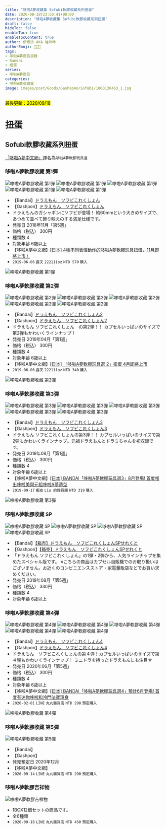 ```yaml
---
title: "哆啦A夢收藏集 Sofubi軟膠收藏系列扭蛋"
date: 2020-08-18T23:50:41+08:00
description: "哆啦A夢收藏集 Sofubi軟膠收藏系列扭蛋"
draft: false
hideToc: false
enableToc: true
enableTocContent: true
author: 伊琉沙 AKA 哇咔咔
authorEmoji: 👩🏿‍🚀
tags: 
- 哆啦A夢商品目錄
- Bandai
- 扭蛋
series:
- 哆啦A夢商品
categories:
- 哆啦A夢收藏集
image: images/post/Goods/Gashapon/Sofubi/1000130463_1.jpg
---
```

<mark>最後更新：2020/09/18</mark>

# 扭蛋
## Sofubi軟膠收藏系列扭蛋
[「哆啦A夢中文網」](https://chinesedora.com/)譯名為`哆啦A夢軟膠玩具選`

### 哆啦A夢軟膠收藏 第1彈
![哆啦A夢軟膠收藏 第1彈](/images/post/Goods/Gashapon/Sofubi/1000130463_1.jpg)
![哆啦A夢軟膠收藏 第1彈](/images/post/Goods/Gashapon/Sofubi/1000130463_2.jpg)
![哆啦A夢軟膠收藏 第1彈](/images/post/Goods/Gashapon/Sofubi/1000130463_3.jpg)
![哆啦A夢軟膠收藏 第1彈](/images/post/Goods/Gashapon/Sofubi/1000130463_4.jpg)
![哆啦A夢軟膠收藏 第1彈](/images/post/Goods/Gashapon/Sofubi/1000130463_5.jpg)
+ 【Bandai】[ドラえもん　ソフビこれくしょん](https://www.bandai.co.jp/catalog/item.php?jan_cd=4549660327110000)
+ 【Gashpon】[ドラえもん　ソフビこれくしょん](https://gashapon.jp/products/detail.html?jan_code=4549660327110000)
+ ドラえもんのガシャポンにソフビが登場！
約60mmという大きめサイズで、あつめて並べて飾り映えのする満足仕様です。
+ 発売日 2018年11月「第5週」
+ 価格（税込） 300円
+ 種類数 4
+ 対象年齢 6歳以上
+ 【哆啦A夢中文網】[[日本] 4種不同表情動作的哆啦A夢軟膠玩具扭蛋，11月即將上市！](https://chinesedora.com/news/8057.htm)
+ `2019-06-06` `露天` `222111oz` `NTD 570` `購入`

![哆啦A夢軟膠收藏 第1彈](/images/post/Goods/Gashapon/Sofubi/1000130463_0.jpg)

### 哆啦A夢軟膠收藏 第2彈
![哆啦A夢軟膠收藏 第2彈](/images/post/Goods/Gashapon/Sofubi/1000134503_1.jpg)
![哆啦A夢軟膠收藏 第2彈](/images/post/Goods/Gashapon/Sofubi/1000134503_2.jpg)
![哆啦A夢軟膠收藏 第2彈](/images/post/Goods/Gashapon/Sofubi/1000134503_3.jpg)
![哆啦A夢軟膠收藏 第2彈](/images/post/Goods/Gashapon/Sofubi/1000134503_4.jpg)
![哆啦A夢軟膠收藏 第2彈](/images/post/Goods/Gashapon/Sofubi/1000134503_5.jpg)
+ 【Bandai】[ドラえもん　ソフビこれくしょん2](https://www.bandai.co.jp/catalog/item.php?jan_cd=4549660362395000)
+ 【Gashpon】[ドラえもん　ソフビこれくしょん2](https://gashapon.jp/products/detail.html?jan_code=4549660362395000)
+ ドラえもん ソフビこれくしょん　の第2弾！！ カプセルいっぱいのサイズで第2弾もかわいくラインナップ！
+ 発売日 2019年04月「第1週」
+ 価格（税込） 300円
+ 種類数 4
+ 対象年齢 6歳以上
+ 【哆啦A夢中文網】[[日本] 「哆啦A夢軟膠玩具選 2」扭蛋 4月即將上市](https://chinesedora.com/news/10027.htm)
+ `2019-06-06` `露天` `222111oz` `NTD 340` `購入`

![哆啦A夢軟膠收藏 第2彈](/images/post/Goods/Gashapon/Sofubi/1000134503_0.jpg)

### 哆啦A夢軟膠收藏 第3彈
![哆啦A夢軟膠收藏 第3彈](/images/post/Goods/Gashapon/Sofubi/1000137888_1.jpg)
![哆啦A夢軟膠收藏 第3彈](/images/post/Goods/Gashapon/Sofubi/1000137888_2.jpg)
![哆啦A夢軟膠收藏 第3彈](/images/post/Goods/Gashapon/Sofubi/1000137888_3.jpg)
![哆啦A夢軟膠收藏 第3彈](/images/post/Goods/Gashapon/Sofubi/1000137888_4.jpg)
![哆啦A夢軟膠收藏 第3彈](/images/post/Goods/Gashapon/Sofubi/1000137888_5.jpg)
+ 【Bandai】[ドラえもん　ソフビこれくしょん3](https://www.bandai.co.jp/catalog/item.php?jan_cd=4549660397212000)
+ 【Gashpon】[ドラえもん　ソフビこれくしょん3](https://gashapon.jp/products/detail.html?jan_code=4549660397212000)
+ ドラえもん ソフビこれくしょんの第3弾！！ カプセルいっぱいのサイズで第2弾もかわいくラインナップ。元祖ドラえもんとドラミちゃんを初収録です。
+ 発売日 2019年08月「第1週」
+ 価格（税込） 300円
+ 種類数 4
+ 対象年齢 6歳以上
+ 【哆啦A夢中文網】[[日本] BANDAI「哆啦A夢軟膠玩具選3」8月登場! 首度推出哆啦美與元祖哆啦A夢造型](https://chinesedora.com/news/12143.htm)
+ `2019-09-17` `蝦皮` `Liu 的雜貨舖` `NTD 319` `購入`

![哆啦A夢軟膠收藏 第3彈](/images/post/Goods/Gashapon/Sofubi/1000137888_0.jpg)

### 哆啦A夢軟膠收藏 SP
![哆啦A夢軟膠收藏 SP](/images/post/Goods/Gashapon/Sofubi/1000137914_1.jpg)
![哆啦A夢軟膠收藏 SP](/images/post/Goods/Gashapon/Sofubi/1000137914_2.jpg)
![哆啦A夢軟膠收藏 SP](/images/post/Goods/Gashapon/Sofubi/1000137914_3.jpg)
![哆啦A夢軟膠收藏 SP](/images/post/Goods/Gashapon/Sofubi/1000137914_4.jpg)
+ 【Bandai】[【箱売】ドラえもん　ソフビこれくしょんSPせれくと](https://www.bandai.co.jp/catalog/item.php?jan_cd=4549660418375000)
+ 【Gashpon】[【箱売】ドラえもん　ソフビこれくしょんSPせれくと](https://gashapon.jp/products/detail.html?jan_code=4549660418375000)
+ 「ドラえもん ソフビこれくしょん」の1弾・2弾から、人気ラインナップを集めたスペシャル版です。
※こちらの商品はカプセル自販機でのお取り扱いはございません。お近くのコンビニエンスストア・家電量販店などでお買い求めください。
+ 発売日 2019年08月「第5週」
+ 価格（税込） 330円
+ 種類数 4
+ 対象年齢 6歳以上

### 哆啦A夢軟膠收藏 第4彈
![哆啦A夢軟膠收藏 第4彈](/images/post/Goods/Gashapon/Sofubi/1000146365_1.jpg)
![哆啦A夢軟膠收藏 第4彈](/images/post/Goods/Gashapon/Sofubi/1000146365_2.jpg)
![哆啦A夢軟膠收藏 第4彈](/images/post/Goods/Gashapon/Sofubi/1000146365_3.jpg)
![哆啦A夢軟膠收藏 第4彈](/images/post/Goods/Gashapon/Sofubi/1000146365_4.jpg)
![哆啦A夢軟膠收藏 第4彈](/images/post/Goods/Gashapon/Sofubi/1000146365_5.jpg)
+ 【Bandai】[ドラえもん　ソフビこれくしょん4](https://www.bandai.co.jp/catalog/item.php?jan_cd=4549660488934000)
+ 【Gashpon】[ドラえもん　ソフビこれくしょん4](https://gashapon.jp/products/detail.html?jan_code=4549660488934000)
+ ドラえもん　ソフビこれくしょんの第４弾！カプセルいっぱいのサイズで第４弾もかわいくラインナップ！
ミニドラを持ったドラえもんにも注目☆
+ 発売日 2020年06月「第5週」
+ 価格（税込） 300円
+ 種類数 4
+ 対象年齢 6歳以上
+ 【哆啦A夢中文網】[[日本] BANDAI「哆啦A夢軟膠玩具選4」預計6月登場! 首度有迷你哆啦和冷門法寶現身](https://chinesedora.com/news/18446.htm)
+ `2020-02-01` `LINE` `丸丸雜貨店` `NTD 290` `預定購入`

![哆啦A夢軟膠收藏 第4彈](/images/post/Goods/Gashapon/Sofubi/1000146365_0.jpg)

### 哆啦A夢軟膠收藏 第5彈
![哆啦A夢軟膠收藏 第5彈](/images/post/Goods/Gashapon/Sofubi/22036261439479_579.jpg)
+ 【Bandai】[]()
+ 【Gashpon】[]()
+ 発売預定日 2020年12月
+ 【哆啦A夢中文網】[]()
+ `2020-09-14` `LINE` `丸丸雜貨店` `NTD 290` `預定購入`

### 哆啦A夢軟膠吉祥物
![哆啦A夢軟膠吉祥物](/images/post/Goods/Gashapon/Sofubi/22035214364956_724.jpg)
+ 1BOX12個セットの商品です。
+ 全6種類
+ `2020-09-18` `LINE` `丸丸雜貨店` `NTD 450` `預定購入`
